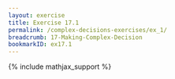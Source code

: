 ```yaml
---
layout: exercise
title: Exercise 17.1
permalink: /complex-decisions-exercises/ex_1/
breadcrumb: 17-Making-Complex-Decision
bookmarkID: ex17.1
---
```


{% include mathjax_support %}
